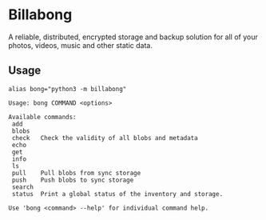 # Billabong

A reliable, distributed, encrypted storage and backup solution for all of
your photos, videos, music and other static data.

## Usage

```
alias bong="python3 -m billabong"
```

```
Usage: bong COMMAND <options>

Available commands:
 add
 blobs
 check   Check the validity of all blobs and metadata
 echo
 get
 info
 ls
 pull    Pull blobs from sync storage
 push    Push blobs to sync storage
 search
 status  Print a global status of the inventory and storage.

Use 'bong <command> --help' for individual command help.
```
